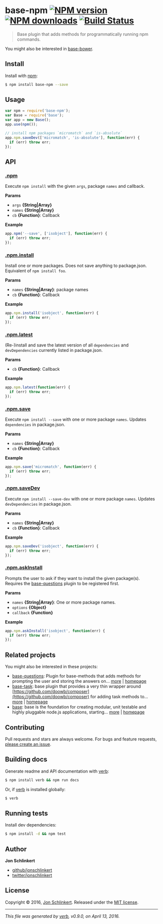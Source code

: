 # base-npm [![NPM version](https://img.shields.io/npm/v/base-npm.svg?style=flat)](https://www.npmjs.com/package/base-npm) [![NPM downloads](https://img.shields.io/npm/dm/base-npm.svg?style=flat)](https://npmjs.org/package/base-npm) [![Build Status](https://img.shields.io/travis/jonschlinkert/base-npm.svg?style=flat)](https://travis-ci.org/jonschlinkert/base-npm)

> Base plugin that adds methods for programmatically running npm commands.

You might also be interested in [base-bower](https://github.com/jonschlinkert/base-bower).

## Install

Install with [npm](https://www.npmjs.com/):

```sh
$ npm install base-npm --save
```

## Usage

```js
var npm = require('base-npm');
var Base = require('base');
var app = new Base();
app.use(npm());

// install npm packages `micromatch` and `is-absolute`
app.npm.saveDev(['micromatch', 'is-absolute'], function(err) {
  if (err) throw err;
});
```

## API

### [.npm](index.js#L34)

Execute `npm install` with the given `args`, package `names` and callback.

**Params**

* `args` **{String|Array}**
* `names` **{String|Array}**
* `cb` **{Function}**: Callback

**Example**

```js
app.npm('--save', ['isobject'], function(err) {
  if (err) throw err;
});
```

### [.npm.install](index.js#L59)

Install one or more packages. Does not save anything to package.json. Equivalent of `npm install foo`.

**Params**

* `names` **{String|Array}**: package names
* `cb` **{Function}**: Callback

**Example**

```js
app.npm.install('isobject', function(err) {
  if (err) throw err;
});
```

### [.npm.latest](index.js#L77)

(Re-)install and save the latest version of all `dependencies` and `devDependencies` currently listed in package.json.

**Params**

* `cb` **{Function}**: Callback

**Example**

```js
app.npm.latest(function(err) {
  if (err) throw err;
});
```

### [.npm.save](index.js#L107)

Execute `npm install --save` with one or more package `names`. Updates `dependencies` in package.json.

**Params**

* `names` **{String|Array}**
* `cb` **{Function}**: Callback

**Example**

```js
app.npm.save('micromatch', function(err) {
  if (err) throw err;
});
```

### [.npm.saveDev](index.js#L137)

Execute `npm install --save-dev` with one or more package `names`. Updates `devDependencies` in package.json.

**Params**

* `names` **{String|Array}**
* `cb` **{Function}**: Callback

**Example**

```js
app.npm.saveDev('isobject', function(err) {
  if (err) throw err;
});
```

### [.npm.askInstall](index.js#L168)

Prompts the user to ask if they want to install the given package(s). Requires the [base-questions](https://github.com/node-base/base-questions) plugin to be registered first.

**Params**

* `names` **{String|Array}**: One or more package names.
* `options` **{Object}**
* `callback` **{Function}**

**Example**

```js
app.npm.askInstall('isobject', function(err) {
  if (err) throw err;
});
```

## Related projects

You might also be interested in these projects:

* [base-questions](https://www.npmjs.com/package/base-questions): Plugin for base-methods that adds methods for prompting the user and storing the answers on… [more](https://www.npmjs.com/package/base-questions) | [homepage](https://github.com/node-base/base-questions)
* [base-task](https://www.npmjs.com/package/base-task): base plugin that provides a very thin wrapper around [https://github.com/doowb/composer](https://github.com/doowb/composer) for adding task methods to… [more](https://www.npmjs.com/package/base-task) | [homepage](https://github.com/node-base/base-task)
* [base](https://www.npmjs.com/package/base): base is the foundation for creating modular, unit testable and highly pluggable node.js applications, starting… [more](https://www.npmjs.com/package/base) | [homepage](https://github.com/node-base/base)

## Contributing

Pull requests and stars are always welcome. For bugs and feature requests, [please create an issue](https://github.com/jonschlinkert/base-npm/issues/new).

## Building docs

Generate readme and API documentation with [verb](https://github.com/verbose/verb):

```sh
$ npm install verb && npm run docs
```

Or, if [verb](https://github.com/verbose/verb) is installed globally:

```sh
$ verb
```

## Running tests

Install dev dependencies:

```sh
$ npm install -d && npm test
```

## Author

**Jon Schlinkert**

* [github/jonschlinkert](https://github.com/jonschlinkert)
* [twitter/jonschlinkert](http://twitter.com/jonschlinkert)

## License

Copyright © 2016, [Jon Schlinkert](https://github.com/jonschlinkert).
Released under the [MIT license](https://github.com/jonschlinkert/base-npm/blob/master/LICENSE).

***

_This file was generated by [verb](https://github.com/verbose/verb), v0.9.0, on April 13, 2016._